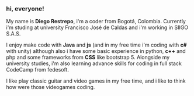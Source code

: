 ### hi, everyone!
My name is **Diego Restrepo**, i'm a coder from Bogotá, Colombia. Currently i'm studing at university Francisco José de Caldas and i'm working in SIIGO S.A.S.

I enjoy make code with **Java** and **js** (and in my free time i'm coding with **c#** with unity) although also i have some basic experience in python, **c++** and php and some frameworks from **CSS** like bootstrap 5. Alongside my  university studies, i'm also learning advance skills for coding in full stack CodeCamp from fedesoft.

I like play classic guitar and video games in my free time, and i like to think how were those videogames coding.
